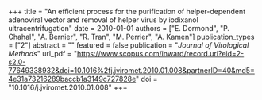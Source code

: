 +++
title = "An efficient process for the purification of helper-dependent adenoviral vector and removal of helper virus by iodixanol ultracentrifugation"
date = 2010-01-01
authors = ["E. Dormond", "P. Chahal", "A. Bernier", "R. Tran", "M. Perrier", "A. Kamen"]
publication_types = ["2"]
abstract = ""
featured = false
publication = "*Journal of Virological Methods*"
url_pdf = "https://www.scopus.com/inward/record.uri?eid=2-s2.0-77649338932&doi=10.1016%2fj.jviromet.2010.01.008&partnerID=40&md5=4e31a73216289baccb1a3149c727828e"
doi = "10.1016/j.jviromet.2010.01.008"
+++

